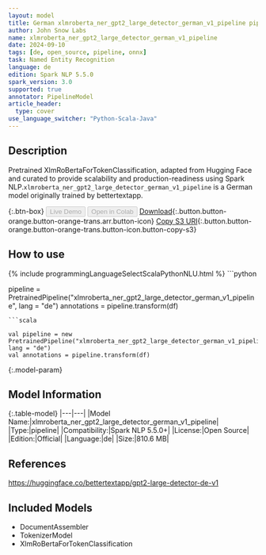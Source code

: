 ```yaml
---
layout: model
title: German xlmroberta_ner_gpt2_large_detector_german_v1_pipeline pipeline XlmRoBertaForTokenClassification from bettertextapp
author: John Snow Labs
name: xlmroberta_ner_gpt2_large_detector_german_v1_pipeline
date: 2024-09-10
tags: [de, open_source, pipeline, onnx]
task: Named Entity Recognition
language: de
edition: Spark NLP 5.5.0
spark_version: 3.0
supported: true
annotator: PipelineModel
article_header:
  type: cover
use_language_switcher: "Python-Scala-Java"
---
```


## Description

Pretrained XlmRoBertaForTokenClassification, adapted from Hugging Face and curated to provide scalability and production-readiness using Spark NLP.`xlmroberta_ner_gpt2_large_detector_german_v1_pipeline` is a German model originally trained by bettertextapp.

{:.btn-box}
<button class="button button-orange" disabled>Live Demo</button>
<button class="button button-orange" disabled>Open in Colab</button>
[Download](https://s3.amazonaws.com/auxdata.johnsnowlabs.com/public/models/xlmroberta_ner_gpt2_large_detector_german_v1_pipeline_de_5.5.0_3.0_1726012170831.zip){:.button.button-orange.button-orange-trans.arr.button-icon}
[Copy S3 URI](s3://auxdata.johnsnowlabs.com/public/models/xlmroberta_ner_gpt2_large_detector_german_v1_pipeline_de_5.5.0_3.0_1726012170831.zip){:.button.button-orange.button-orange-trans.button-icon.button-copy-s3}

## How to use



<div class="tabs-box" markdown="1">
{% include programmingLanguageSelectScalaPythonNLU.html %}
```python

pipeline = PretrainedPipeline("xlmroberta_ner_gpt2_large_detector_german_v1_pipeline", lang = "de")
annotations =  pipeline.transform(df)   

```
```scala

val pipeline = new PretrainedPipeline("xlmroberta_ner_gpt2_large_detector_german_v1_pipeline", lang = "de")
val annotations = pipeline.transform(df)

```
</div>

{:.model-param}
## Model Information

{:.table-model}
|---|---|
|Model Name:|xlmroberta_ner_gpt2_large_detector_german_v1_pipeline|
|Type:|pipeline|
|Compatibility:|Spark NLP 5.5.0+|
|License:|Open Source|
|Edition:|Official|
|Language:|de|
|Size:|810.6 MB|

## References

https://huggingface.co/bettertextapp/gpt2-large-detector-de-v1

## Included Models

- DocumentAssembler
- TokenizerModel
- XlmRoBertaForTokenClassification